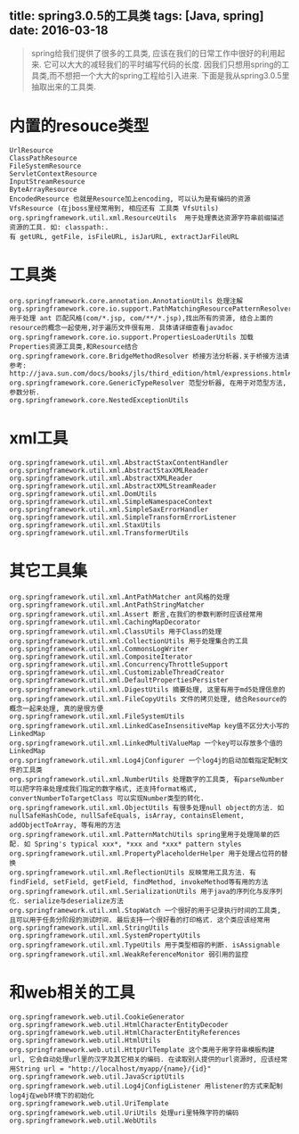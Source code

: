 title: spring3.0.5的工具类
tags: [Java, spring]
date: 2016-03-18
---

> spring给我们提供了很多的工具类, 应该在我们的日常工作中很好的利用起来. 它可以大大的减轻我们的平时编写代码的长度. 因我们只想用spring的工具类,而不想把一个大大的spring工程给引入进来. 下面是我从spring3.0.5里抽取出来的工具类.

<!-- more -->

# 内置的resouce类型

    UrlResource
    ClassPathResource
    FileSystemResource
    ServletContextResource
    InputStreamResource
    ByteArrayResource
    EncodedResource 也就是Resource加上encoding, 可以认为是有编码的资源
    VfsResource (在jboss里经常用到, 相应还有 工具类 VfsUtils)
    org.springframework.util.xml.ResourceUtils  用于处理表达资源字符串前缀描述资源的工具. 如: classpath:.
    有 getURL, getFile, isFileURL, isJarURL, extractJarFileURL



# 工具类

	org.springframework.core.annotation.AnnotationUtils 处理注解
	org.springframework.core.io.support.PathMatchingResourcePatternResolver 用于处理 ant 匹配风格(com/*.jsp, com/**/*.jsp),找出所有的资源, 结合上面的resource的概念一起使用,对于遍历文件很有用. 具体请详细查看javadoc
	org.springframework.core.io.support.PropertiesLoaderUtils 加载Properties资源工具类,和Resource结合
	org.springframework.core.BridgeMethodResolver 桥接方法分析器.关于桥接方法请参考: http://java.sun.com/docs/books/jls/third_edition/html/expressions.html#15.12.4.5
	org.springframework.core.GenericTypeResolver 范型分析器, 在用于对范型方法, 参数分析.
	org.springframework.core.NestedExceptionUtils



# xml工具

    org.springframework.util.xml.AbstractStaxContentHandler
    org.springframework.util.xml.AbstractStaxXMLReader
    org.springframework.util.xml.AbstractXMLReader
    org.springframework.util.xml.AbstractXMLStreamReader
    org.springframework.util.xml.DomUtils
    org.springframework.util.xml.SimpleNamespaceContext
    org.springframework.util.xml.SimpleSaxErrorHandler
    org.springframework.util.xml.SimpleTransformErrorListener
    org.springframework.util.xml.StaxUtils
    org.springframework.util.xml.TransformerUtils

# 其它工具集

    org.springframework.util.xml.AntPathMatcher ant风格的处理
    org.springframework.util.xml.AntPathStringMatcher
    org.springframework.util.xml.Assert 断言,在我们的参数判断时应该经常用
    org.springframework.util.xml.CachingMapDecorator
    org.springframework.util.xml.ClassUtils 用于Class的处理
    org.springframework.util.xml.CollectionUtils 用于处理集合的工具
    org.springframework.util.xml.CommonsLogWriter
    org.springframework.util.xml.CompositeIterator
    org.springframework.util.xml.ConcurrencyThrottleSupport
    org.springframework.util.xml.CustomizableThreadCreator
    org.springframework.util.xml.DefaultPropertiesPersister
    org.springframework.util.xml.DigestUtils 摘要处理, 这里有用于md5处理信息的
    org.springframework.util.xml.FileCopyUtils 文件的拷贝处理, 结合Resource的概念一起来处理, 真的是很方便
    org.springframework.util.xml.FileSystemUtils
    org.springframework.util.xml.LinkedCaseInsensitiveMap key值不区分大小写的LinkedMap
    org.springframework.util.xml.LinkedMultiValueMap 一个key可以存放多个值的LinkedMap
    org.springframework.util.xml.Log4jConfigurer 一个log4j的启动加载指定配制文件的工具类
    org.springframework.util.xml.NumberUtils 处理数字的工具类, 有parseNumber 可以把字符串处理成我们指定的数字格式, 还支持format格式, convertNumberToTargetClass 可以实现Number类型的转化.
    org.springframework.util.xml.ObjectUtils 有很多处理null object的方法. 如nullSafeHashCode, nullSafeEquals, isArray, containsElement, addObjectToArray, 等有用的方法
    org.springframework.util.xml.PatternMatchUtils spring里用于处理简单的匹配. 如 Spring's typical xxx*, *xxx and *xxx* pattern styles
    org.springframework.util.xml.PropertyPlaceholderHelper 用于处理占位符的替换
    org.springframework.util.xml.ReflectionUtils 反映常用工具方法. 有 findField, setField, getField, findMethod, invokeMethod等有用的方法
    org.springframework.util.xml.SerializationUtils 用于java的序列化与反序列化. serialize与deserialize方法
    org.springframework.util.xml.StopWatch 一个很好的用于记录执行时间的工具类, 且可以用于任务分阶段的测试时间. 最后支持一个很好看的打印格式. 这个类应该经常用
    org.springframework.util.xml.StringUtils
    org.springframework.util.xml.SystemPropertyUtils
    org.springframework.util.xml.TypeUtils 用于类型相容的判断. isAssignable
    org.springframework.util.xml.WeakReferenceMonitor 弱引用的监控

# 和web相关的工具

    org.springframework.web.util.CookieGenerator
    org.springframework.web.util.HtmlCharacterEntityDecoder
    org.springframework.web.util.HtmlCharacterEntityReferences
    org.springframework.web.util.HtmlUtils
    org.springframework.web.util.HttpUrlTemplate 这个类用于用字符串模板构建url, 它会自动处理url里的汉字及其它相关的编码. 在读取别人提供的url资源时, 应该经常用String url = "http://localhost/myapp/{name}/{id}"
    org.springframework.web.util.JavaScriptUtils
    org.springframework.web.util.Log4jConfigListener 用listener的方式来配制log4j在web环境下的初始化
    org.springframework.web.util.UriTemplate
    org.springframework.web.util.UriUtils 处理uri里特殊字符的编码
    org.springframework.web.util.WebUtils